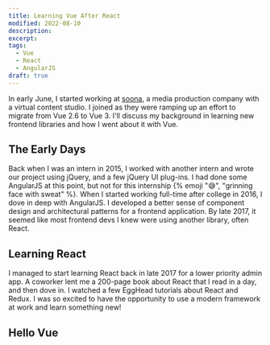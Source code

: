 ```yaml
---
title: Learning Vue After React
modified: 2022-08-10
description:
excerpt:
tags:
  - Vue
  - React
  - AngularJS
draft: true
---
```


In early June, I started working at [soona](https://soona.co), a media production company with a virtual content studio.
I joined as they were ramping up an effort to migrate from Vue 2.6 to Vue 3.
I'll discuss my background in learning new frontend libraries and how I went about it with Vue.

## The Early Days

Back when I was an intern in 2015, I worked with another intern and wrote our project using jQuery, and a few jQuery UI plug-ins.
I had done some AngularJS at this point, but not for this internship {% emoji "😅", "grinning face with sweat" %}.
When I started working full-time after college in 2016, I dove in deep with AngularJS.
I developed a better sense of component design and architectural patterns for a frontend application.
By late 2017, it seemed like most frontend devs I knew were using another library, often React.

## Learning React

I managed to start learning React back in late 2017 for a lower priority admin app.
A coworker lent me a 200-page book about React that I read in a day, and then dove in.
I watched a few EggHead tutorials about React and Redux.
I was so excited to have the opportunity to use a modern framework at work and learn something new!

## Hello Vue

